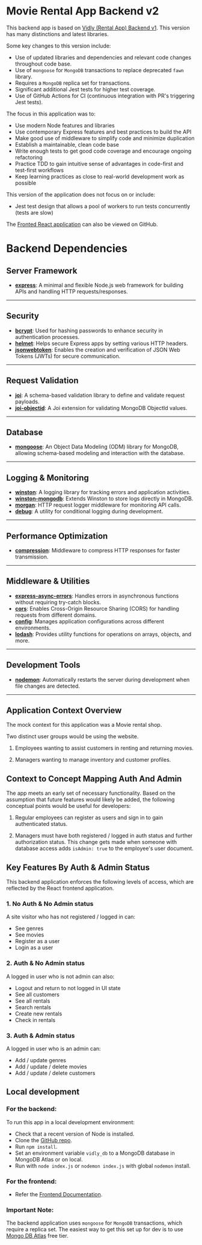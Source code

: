 # Movie Rental App Backend v2

This backend app is based on [Vidly (Rental App) Backend v1](https://github.com/maaznonsola/vidly-api-node). This version has many distinctions and latest libraries.

Some key changes to this version include:

- Use of updated libraries and dependencies and relevant code changes throughout code base.
- Use of `mongoose` for `MongoDB` transactions to replace deprecated `fawn` library.
- Requires a `MongoDB` replica set for transactions.
- Significant additional Jest tests for higher test coverage.
- Use of GitHub Actions for CI (continuous integration with PR's triggering Jest tests).

The focus in this application was to:

- Use modern Node features and libraries
- Use contemporary Express features and best practices to build the API
- Make good use of middleware to simplify code and minimize duplication
- Establish a maintainable, clean code base
- Write enough tests to get good code coverage and encourage ongoing refactoring
- Practice TDD to gain intuitive sense of advantages in code-first and test-first workflows
- Keep learning practices as close to real-world development work as possible

This version of the application does not focus on or include:

- Jest test design that allows a pool of workers to run tests concurrently (tests are slow)

The [Fronted React application](https://github.com/maaznonsola/Movie-Rental-App-Frontend-v2) can also be viewed on GitHub.

# Backend Dependencies

## **Server Framework**

- **[express](https://expressjs.com/)**: A minimal and flexible Node.js web framework for building APIs and handling HTTP requests/responses.

---

## **Security**

- **[bcrypt](https://www.npmjs.com/package/bcrypt)**: Used for hashing passwords to enhance security in authentication processes.
- **[helmet](https://helmetjs.github.io/)**: Helps secure Express apps by setting various HTTP headers.
- **[jsonwebtoken](https://github.com/auth0/node-jsonwebtoken)**: Enables the creation and verification of JSON Web Tokens (JWTs) for secure communication.

---

## **Request Validation**

- **[joi](https://joi.dev/)**: A schema-based validation library to define and validate request payloads.
- **[joi-objectid](https://www.npmjs.com/package/joi-objectid)**: A Joi extension for validating MongoDB ObjectId values.

---

## **Database**

- **[mongoose](https://mongoosejs.com/)**: An Object Data Modeling (ODM) library for MongoDB, allowing schema-based modeling and interaction with the database.

---

## **Logging & Monitoring**

- **[winston](https://github.com/winstonjs/winston)**: A logging library for tracking errors and application activities.
- **[winston-mongodb](https://github.com/winstonjs/winston-mongodb)**: Extends Winston to store logs directly in MongoDB.
- **[morgan](https://www.npmjs.com/package/morgan)**: HTTP request logger middleware for monitoring API calls.
- **[debug](https://www.npmjs.com/package/debug)**: A utility for conditional logging during development.

---

## **Performance Optimization**

- **[compression](https://www.npmjs.com/package/compression)**: Middleware to compress HTTP responses for faster transmission.

---

## **Middleware & Utilities**

- **[express-async-errors](https://www.npmjs.com/package/express-async-errors)**: Handles errors in asynchronous functions without requiring try-catch blocks.
- **[cors](https://www.npmjs.com/package/cors)**: Enables Cross-Origin Resource Sharing (CORS) for handling requests from different domains.
- **[config](https://www.npmjs.com/package/config)**: Manages application configurations across different environments.
- **[lodash](https://lodash.com/)**: Provides utility functions for operations on arrays, objects, and more.

---

## **Development Tools**

- **[nodemon](https://nodemon.io/)**: Automatically restarts the server during development when file changes are detected.

---

## Application Context Overview

The mock context for this application was a Movie rental shop.

Two distinct user groups would be using the website.

1. Employees wanting to assist customers in renting and returning movies.

2. Managers wanting to manage inventory and customer profiles.

## Context to Concept Mapping Auth And Admin

The app meets an early set of necessary functionality. Based on the assumption that future features would likely be added, the following conceptual points would be useful for developers:

1. Regular employees can register as users and sign in to gain authenticated status.

2. Managers must have both registered / logged in auth status and further authorization status. This change gets made when someone with database access adds `isAdmin: true` to the employee's user document.

## Key Features By Auth & Admin Status

This backend application enforces the following levels of access, which are reflected by the React frontend application.

### 1. No Auth & No Admin status

A site visitor who has not registered / logged in can:

- See genres
- See movies
- Register as a user
- Login as a user

### 2. Auth & No Admin status

A logged in user who is not admin can also:

- Logout and return to not logged in UI state
- See all customers
- See all rentals
- Search rentals
- Create new rentals
- Check in rentals

### 3. Auth & Admin status

A logged in user who is an admin can:

- Add / update genres
- Add / update / delete movies
- Add / update / delete customers

## Local development

### For the backend:

To run this app in a local development environment:

- Check that a recent version of Node is installed.
- Clone the [GitHub repo](https://github.com/maaznonsola/Movie-Rental-App-Backend).
- Run `npm install`.
- Set an environment variable `vidly_db` to a MongoDB database in MongoDB Atlas or on local.
- Run with `node index.js` or `nodemon index.js` with global `nodemon` install.

### For the frontend:

- Refer the [Frontend Documentation](https://github.com/maaznonsola/Movie-Rental-App-Frontend-v2/blob/master/README.md).

### Important Note:

The backend application uses `mongoose` for `MongoDB` transactions, which require a replica set. The easiest way to get this set up for dev is to use [Mongo DB Atlas](https://www.mongodb.com/atlas/database) free tier.
